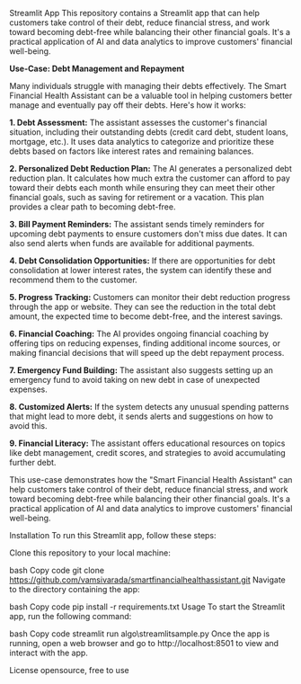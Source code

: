 Streamlit App
This repository contains a Streamlit app that can help customers take control of their debt, reduce financial stress, and work toward becoming debt-free while balancing their other financial goals. It's a practical application of AI and data analytics to improve customers' financial well-being.

**Use-Case: Debt Management and Repayment**

Many individuals struggle with managing their debts effectively. The Smart Financial Health Assistant can be a valuable tool in helping customers better manage and eventually pay off their debts. Here's how it works:

**1. Debt Assessment:** The assistant assesses the customer's financial situation, including their outstanding debts (credit card debt, student loans, mortgage, etc.). It uses data analytics to categorize and prioritize these debts based on factors like interest rates and remaining balances.

**2. Personalized Debt Reduction Plan:** The AI generates a personalized debt reduction plan. It calculates how much extra the customer can afford to pay toward their debts each month while ensuring they can meet their other financial goals, such as saving for retirement or a vacation. This plan provides a clear path to becoming debt-free.

**3. Bill Payment Reminders:** The assistant sends timely reminders for upcoming debt payments to ensure customers don't miss due dates. It can also send alerts when funds are available for additional payments.

**4. Debt Consolidation Opportunities:** If there are opportunities for debt consolidation at lower interest rates, the system can identify these and recommend them to the customer.

**5. Progress Tracking:** Customers can monitor their debt reduction progress through the app or website. They can see the reduction in the total debt amount, the expected time to become debt-free, and the interest savings.

**6. Financial Coaching:** The AI provides ongoing financial coaching by offering tips on reducing expenses, finding additional income sources, or making financial decisions that will speed up the debt repayment process.

**7. Emergency Fund Building:** The assistant also suggests setting up an emergency fund to avoid taking on new debt in case of unexpected expenses.

**8. Customized Alerts:** If the system detects any unusual spending patterns that might lead to more debt, it sends alerts and suggestions on how to avoid this.

**9. Financial Literacy:** The assistant offers educational resources on topics like debt management, credit scores, and strategies to avoid accumulating further debt.

This use-case demonstrates how the "Smart Financial Health Assistant" can help customers take control of their debt, reduce financial stress, and work toward becoming debt-free while balancing their other financial goals. It's a practical application of AI and data analytics to improve customers' financial well-being.

Installation
To run this Streamlit app, follow these steps:

Clone this repository to your local machine:

bash
Copy code
git clone https://github.com/vamsivarada/smartfinancialhealthassistant.git
Navigate to the directory containing the app:

bash
Copy code
pip install -r requirements.txt
Usage
To start the Streamlit app, run the following command:

bash
Copy code
streamlit run algo\streamlitsample.py
Once the app is running, open a web browser and go to http://localhost:8501 to view and interact with the app.

License
opensource, free to use
